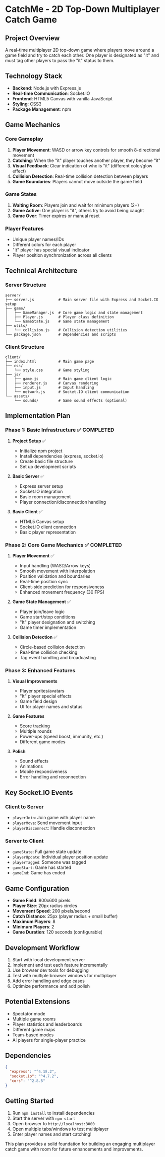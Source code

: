 # CatchMe - 2D Top-Down Multiplayer Catch Game

## Project Overview

A real-time multiplayer 2D top-down game where players move around a game field and try to catch each other. One player is designated as "it" and must tag other players to pass the "it" status to them.

## Technology Stack

- **Backend**: Node.js with Express.js
- **Real-time Communication**: Socket.IO
- **Frontend**: HTML5 Canvas with vanilla JavaScript
- **Styling**: CSS3
- **Package Management**: npm

## Game Mechanics

### Core Gameplay

1. **Player Movement**: WASD or arrow key controls for smooth 8-directional movement
2. **Catching**: When the "it" player touches another player, they become "it"
3. **Visual Feedback**: Clear indication of who is "it" (different color/glow effect)
4. **Collision Detection**: Real-time collision detection between players
5. **Game Boundaries**: Players cannot move outside the game field

### Game States

1. **Waiting Room**: Players join and wait for minimum players (2+)
2. **Game Active**: One player is "it", others try to avoid being caught
3. **Game Over**: Timer expires or manual reset

### Player Features

- Unique player names/IDs
- Different colors for each player
- "It" player has special visual indicator
- Player position synchronization across all clients

## Technical Architecture

### Server Structure

```
server/
├── server.js           # Main server file with Express and Socket.IO setup
├── game/
│   ├── GameManager.js  # Core game logic and state management
│   ├── Player.js       # Player class definition
│   └── GameState.js    # Game state management
├── utils/
│   └── collision.js    # Collision detection utilities
└── package.json        # Dependencies and scripts
```

### Client Structure

```
client/
├── index.html          # Main game page
├── css/
│   └── style.css       # Game styling
├── js/
│   ├── game.js         # Main game client logic
│   ├── renderer.js     # Canvas rendering
│   ├── input.js        # Input handling
│   └── network.js      # Socket.IO client communication
└── assets/
    └── sounds/         # Game sound effects (optional)
```

## Implementation Plan

### Phase 1: Basic Infrastructure ✅ COMPLETED

1. **Project Setup** ✅

   - Initialize npm project
   - Install dependencies (express, socket.io)
   - Create basic file structure
   - Set up development scripts

2. **Basic Server** ✅

   - Express server setup
   - Socket.IO integration
   - Basic room management
   - Player connection/disconnection handling

3. **Basic Client** ✅
   - HTML5 Canvas setup
   - Socket.IO client connection
   - Basic player representation

### Phase 2: Core Game Mechanics ✅ COMPLETED

1. **Player Movement** ✅

   - Input handling (WASD/Arrow keys)
   - Smooth movement with interpolation
   - Position validation and boundaries
   - Real-time position sync
   - Client-side prediction for responsiveness
   - Enhanced movement frequency (30 FPS)

2. **Game State Management** ✅

   - Player join/leave logic
   - Game start/stop conditions
   - "It" player designation and switching
   - Game timer implementation

3. **Collision Detection** ✅
   - Circle-based collision detection
   - Real-time collision checking
   - Tag event handling and broadcasting

### Phase 3: Enhanced Features

1. **Visual Improvements**

   - Player sprites/avatars
   - "It" player special effects
   - Game field design
   - UI for player names and status

2. **Game Features**

   - Score tracking
   - Multiple rounds
   - Power-ups (speed boost, immunity, etc.)
   - Different game modes

3. **Polish**
   - Sound effects
   - Animations
   - Mobile responsiveness
   - Error handling and reconnection

## Key Socket.IO Events

### Client to Server

- `playerJoin`: Join game with player name
- `playerMove`: Send movement input
- `playerDisconnect`: Handle disconnection

### Server to Client

- `gameState`: Full game state update
- `playerUpdate`: Individual player position update
- `playerTagged`: Someone was tagged
- `gameStart`: Game has started
- `gameEnd`: Game has ended

## Game Configuration

- **Game Field**: 800x600 pixels
- **Player Size**: 20px radius circles
- **Movement Speed**: 200 pixels/second
- **Catch Distance**: 25px (player radius + small buffer)
- **Maximum Players**: 8
- **Minimum Players**: 2
- **Game Duration**: 120 seconds (configurable)

## Development Workflow

1. Start with local development server
2. Implement and test each feature incrementally
3. Use browser dev tools for debugging
4. Test with multiple browser windows for multiplayer
5. Add error handling and edge cases
6. Optimize performance and add polish

## Potential Extensions

- Spectator mode
- Multiple game rooms
- Player statistics and leaderboards
- Different game maps
- Team-based modes
- AI players for single-player practice

## Dependencies

```json
{
  "express": "^4.18.2",
  "socket.io": "^4.7.2",
  "cors": "^2.8.5"
}
```

## Getting Started

1. Run `npm install` to install dependencies
2. Start the server with `npm start`
3. Open browser to `http://localhost:3000`
4. Open multiple tabs/windows to test multiplayer
5. Enter player names and start catching!

This plan provides a solid foundation for building an engaging multiplayer catch game with room for future enhancements and improvements.
